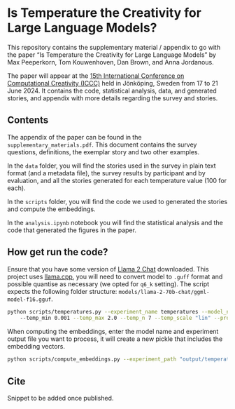 # Is Temperature the Creativity for Large Language Models?

This repository contains the supplementary material / appendix to go with the paper “Is Temperature the Creativity for Large Language Models” by Max Peeperkorn, Tom Kouwenhoven, Dan Brown, and Anna Jordanous. 

The paper will appear at the [15th International Conference on Computational Creativity (ICCC)](https://computationalcreativity.net/iccc24/) held in Jönköping, Sweden from 17 to 21 June 2024. It contains the code, statistical analysis, data, and generated stories, and appendix with more details regarding the survey and stories.

## Contents

The appendix of the paper can be found in the `supplementary_materials.pdf`. This document contains the survey questions, definitions, the exemplar story and two other examples.

In the `data` folder, you will find the stories used in the survey in plain text format (and a metadata file), the survey results by participant and by evaluation, and all the stories generated for each temperature value (100 for each).

In the `scripts` folder, you will find the code we used to generated the stories and compute the embeddings.

In the `analysis.ipynb` notebook you will find the statistical analysis and the code that generated the figures in the paper.

## How get run the code?

Ensure that you have some version of [Llama 2 Chat](https://github.com/Meta-Llama/llama) downloaded. This project uses [llama.cpp](https://github.com/ggerganov/llama.cpp), you will need to convert model to `.guff` format and possible quantise as necessary (we opted for `q6_k` setting). The script expects the following folder structure: `models/llama-2-70b-chat/ggml-model-f16.gguf`. 

```bash
python scripts/temperatures.py --experiment_name temperatures --model_name llama-2-70B-chat --n 100 \ 
    --temp_min 0.001 --temp_max 2.0 --temp_n 7 --temp_scale "lin" --prompt "Write a story."
```

When computing the embeddings, enter the model name and experiment output file you want to process, it will create a new pickle that includes the embedding vectors.

```bash
python scripts/compute_embeddings.py --experiment_path "output/temperatures.pickle" --model_name llama-2-70B-chat  
```

## Cite

Snippet to be added once published.
